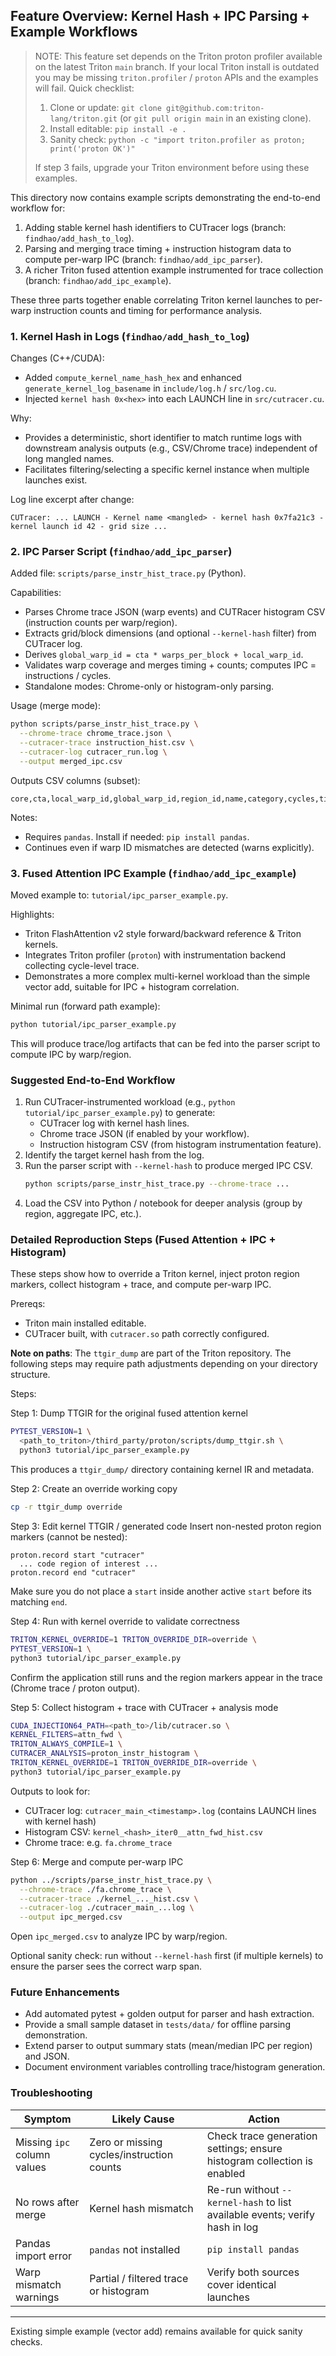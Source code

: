 ## Feature Overview: Kernel Hash + IPC Parsing + Example Workflows

> NOTE: This feature set depends on the Triton proton profiler available on the latest Triton `main` branch. If your local Triton install is outdated you may be missing `triton.profiler` / `proton` APIs and the examples will fail.
> Quick checklist:
> 1. Clone or update: `git clone git@github.com:triton-lang/triton.git` (or `git pull origin main` in an existing clone).
> 2. Install editable: `pip install -e .`
> 3. Sanity check: `python -c "import triton.profiler as proton; print('proton OK')"`
>
> If step 3 fails, upgrade your Triton environment before using these examples.

This directory now contains example scripts demonstrating the end-to-end workflow for:

1. Adding stable kernel hash identifiers to CUTracer logs (branch: `findhao/add_hash_to_log`).
2. Parsing and merging trace timing + instruction histogram data to compute per-warp IPC (branch: `findhao/add_ipc_parser`).
3. A richer Triton fused attention example instrumented for trace collection (branch: `findhao/add_ipc_example`).

These three parts together enable correlating Triton kernel launches to per-warp instruction counts and timing for performance analysis.

### 1. Kernel Hash in Logs (`findhao/add_hash_to_log`)
Changes (C++/CUDA):
- Added `compute_kernel_name_hash_hex` and enhanced `generate_kernel_log_basename` in `include/log.h` / `src/log.cu`.
- Injected `kernel hash 0x<hex>` into each LAUNCH line in `src/cutracer.cu`.

Why:
- Provides a deterministic, short identifier to match runtime logs with downstream analysis outputs (e.g., CSV/Chrome trace) independent of long mangled names.
- Facilitates filtering/selecting a specific kernel instance when multiple launches exist.

Log line excerpt after change:
```
CUTracer: ... LAUNCH - Kernel name <mangled> - kernel hash 0x7fa21c3 - kernel launch id 42 - grid size ...
```

### 2. IPC Parser Script (`findhao/add_ipc_parser`)
Added file: `scripts/parse_instr_hist_trace.py` (Python).

Capabilities:
- Parses Chrome trace JSON (warp events) and CUTRacer histogram CSV (instruction counts per warp/region).
- Extracts grid/block dimensions (and optional `--kernel-hash` filter) from CUTracer log.
- Derives `global_warp_id = cta * warps_per_block + local_warp_id`.
- Validates warp coverage and merges timing + counts; computes IPC = instructions / cycles.
- Standalone modes: Chrome-only or histogram-only parsing.

Usage (merge mode):
```bash
python scripts/parse_instr_hist_trace.py \
  --chrome-trace chrome_trace.json \
  --cutracer-trace instruction_hist.csv \
  --cutracer-log cutracer_run.log \
  --output merged_ipc.csv
```

Outputs CSV columns (subset):
```
core,cta,local_warp_id,global_warp_id,region_id,name,category,cycles,timestamp_ns,total_instruction_count,ipc
```

Notes:
- Requires `pandas`. Install if needed: `pip install pandas`.
- Continues even if warp ID mismatches are detected (warns explicitly).

### 3. Fused Attention IPC Example (`findhao/add_ipc_example`)
Moved example to: `tutorial/ipc_parser_example.py`.

Highlights:
- Triton FlashAttention v2 style forward/backward reference & Triton kernels.
- Integrates Triton profiler (`proton`) with instrumentation backend collecting cycle-level trace.
- Demonstrates a more complex multi-kernel workload than the simple vector add, suitable for IPC + histogram correlation.

Minimal run (forward path example):
```bash
python tutorial/ipc_parser_example.py
```
This will produce trace/log artifacts that can be fed into the parser script to compute IPC by warp/region.

### Suggested End-to-End Workflow
1. Run CUTracer-instrumented workload (e.g., `python tutorial/ipc_parser_example.py`) to generate:
   - CUTracer log with kernel hash lines.
   - Chrome trace JSON (if enabled by your workflow).
   - Instruction histogram CSV (from histogram instrumentation feature).
2. Identify the target kernel hash from the log.
3. Run the parser script with `--kernel-hash` to produce merged IPC CSV.
   ```bash
   python scripts/parse_instr_hist_trace.py --chrome-trace ...
   ```
4. Load the CSV into Python / notebook for deeper analysis (group by region, aggregate IPC, etc.).

### Detailed Reproduction Steps (Fused Attention + IPC + Histogram)
These steps show how to override a Triton kernel, inject proton region markers, collect histogram + trace, and compute per-warp IPC.

Prereqs:
- Triton main installed editable.
- CUTracer built, with `cutracer.so` path correctly configured.

**Note on paths**: The `ttgir_dump` are part of the Triton repository. The following steps may require path adjustments depending on your directory structure.

Steps:

Step 1: Dump TTGIR for the original fused attention kernel
```bash
PYTEST_VERSION=1 \
  <path_to_triton>/third_party/proton/scripts/dump_ttgir.sh \
  python3 tutorial/ipc_parser_example.py
```
This produces a `ttgir_dump/` directory containing kernel IR and metadata.

Step 2: Create an override working copy
```bash
cp -r ttgir_dump override
```

Step 3: Edit kernel TTGIR / generated code
Insert non-nested proton region markers (cannot be nested):
```
proton.record start "cutracer"
  ... code region of interest ...
proton.record end "cutracer"
```
Make sure you do not place a `start` inside another active `start` before its matching `end`.

Step 4: Run with kernel override to validate correctness
```bash
TRITON_KERNEL_OVERRIDE=1 TRITON_OVERRIDE_DIR=override \
PYTEST_VERSION=1 \
python3 tutorial/ipc_parser_example.py
```
Confirm the application still runs and the region markers appear in the trace (Chrome trace / proton output).

Step 5: Collect histogram + trace with CUTracer + analysis mode
```bash
CUDA_INJECTION64_PATH=<path_to>/lib/cutracer.so \
KERNEL_FILTERS=attn_fwd \
TRITON_ALWAYS_COMPILE=1 \
CUTRACER_ANALYSIS=proton_instr_histogram \
TRITON_KERNEL_OVERRIDE=1 TRITON_OVERRIDE_DIR=override \
python3 tutorial/ipc_parser_example.py
```

Outputs to look for:
- CUTracer log: `cutracer_main_<timestamp>.log` (contains LAUNCH lines with kernel hash)
- Histogram CSV: `kernel_<hash>_iter0__attn_fwd_hist.csv`
- Chrome trace: e.g. `fa.chrome_trace`

Step 6: Merge and compute per-warp IPC
```bash
python ../scripts/parse_instr_hist_trace.py \
  --chrome-trace ./fa.chrome_trace \
  --cutracer-trace ./kernel_..._hist.csv \
  --cutracer-log ./cutracer_main_...log \
  --output ipc_merged.csv
```
Open `ipc_merged.csv` to analyze IPC by warp/region.

Optional sanity check: run without `--kernel-hash` first (if multiple kernels) to ensure the parser sees the correct warp span.

### Future Enhancements
- Add automated pytest + golden output for parser and hash extraction.
- Provide a small sample dataset in `tests/data/` for offline parsing demonstration.
- Extend parser to output summary stats (mean/median IPC per region) and JSON.
- Document environment variables controlling trace/histogram generation.

### Troubleshooting
| Symptom | Likely Cause | Action |
|---------|--------------|--------|
| Missing `ipc` column values | Zero or missing cycles/instruction counts | Check trace generation settings; ensure histogram collection is enabled |
| No rows after merge | Kernel hash mismatch | Re-run without `--kernel-hash` to list available events; verify hash in log |
| Pandas import error | `pandas` not installed | `pip install pandas` |
| Warp mismatch warnings | Partial / filtered trace or histogram | Verify both sources cover identical launches |

---
Existing simple example (vector add) remains available for quick sanity checks.
